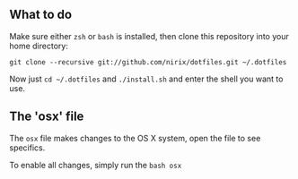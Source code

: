What to do
----------

Make sure either `zsh` or `bash` is installed, then clone this repository into
your home directory:

    git clone --recursive git://github.com/nirix/dotfiles.git ~/.dotfiles

Now just `cd ~/.dotfiles` and `./install.sh` and enter the shell you want to use.

The 'osx' file
--------------

The `osx` file makes changes to the OS X system, open the file to see specifics.

To enable all changes, simply run the `bash osx`
